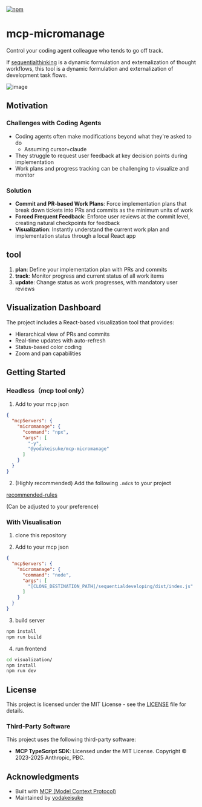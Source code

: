 [![npm](https://img.shields.io/npm/v/@yodakeisuke/mcp-micromanage)](https://www.npmjs.com/package/@yodakeisuke/mcp-micromanage)

# mcp-micromanage

Control your coding agent colleague who tends to go off track.

If [sequentialthinking](https://github.com/modelcontextprotocol/servers/tree/main/src/sequentialthinking) is a dynamic formulation and externalization of thought workflows, this tool is a dynamic formulation and externalization of development task flows.


![image](https://github.com/user-attachments/assets/d3e060a1-77a1-4a86-bd91-e0917cf405ba)

## Motivation

### Challenges with Coding Agents
- Coding agents often make modifications beyond what they're asked to do
    - Assuming cursor+claude
- They struggle to request user feedback at key decision points during implementation
- Work plans and progress tracking can be challenging to visualize and monitor
  
### Solution
- **Commit and PR-based Work Plans**: Force implementation plans that break down tickets into PRs and commits as the minimum units of work
- **Forced Frequent Feedback**: Enforce user reviews at the commit level, creating natural checkpoints for feedback
- **Visualization**: Instantly understand the current work plan and implementation status through a local React app

## tool

1. **plan**: Define your implementation plan with PRs and commits
2. **track**: Monitor progress and current status of all work items
3. **update**: Change status as work progresses, with mandatory user reviews

## Visualization Dashboard

The project includes a React-based visualization tool that provides:

- Hierarchical view of PRs and commits
- Real-time updates with auto-refresh
- Status-based color coding
- Zoom and pan capabilities

## Getting Started

### Headless（mcp tool only）

1. Add to your mcp json
```json
{
  "mcpServers": {
    "micromanage": {
      "command": "npx",
      "args": [
        "-y",
        "@yodakeisuke/mcp-micromanage"
      ]
    }
  }
}
```

2. (Highly recommended) Add the following `.mdc`s to your project

[recommended-rules](https://github.com/yodakeisuke/mcp-micromanage-your-agent/tree/main/.cursor/rules)

(Can be adjusted to your preference)

### With Visualisation

1. clone this repository

2. Add to your mcp json
```json
{
  "mcpServers": {
    "micromanage": {
      "command": "node",
      "args": [
        "[CLONE_DESTINATION_PATH]/sequentialdeveloping/dist/index.js"
      ]
    }
  }
}
```

3. build server
```bash
npm install
npm run build
```

4. run frontend
```bash
cd visualization/ 
npm install
npm run dev
```

## License

This project is licensed under the MIT License - see the [LICENSE](LICENSE) file for details.

### Third-Party Software

This project uses the following third-party software:

- **MCP TypeScript SDK**: Licensed under the MIT License. Copyright © 2023-2025 Anthropic, PBC.

## Acknowledgments

- Built with [MCP (Model Context Protocol)](https://github.com/modelcontextprotocol/typescript-sdk)
- Maintained by [yodakeisuke](https://github.com/yodakeisuke)
